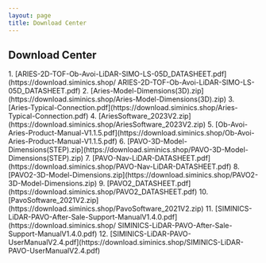 ```yaml
---
layout: page
title: Download Center
---
```

<div class="col-lg-12 text-center">
	<h2 class="section-heading text-uppercase">Download Center</h2>
</div>

<div class="col-lg-12 text-center">
    1. [ARIES-2D-TOF-Ob-Avoi-LiDAR-SIMO-LS-05D_DATASHEET.pdf](https://download.siminics.shop/   ARIES-2D-TOF-Ob-Avoi-LiDAR-SIMO-LS-05D_DATASHEET.pdf)
    2. [Aries-Model-Dimensions(3D).zip](https://download.siminics.shop/Aries-Model-Dimensions(3D).zip)
    3. [Aries-Typical-Connection.pdf](https://download.siminics.shop/Aries-Typical-Connection.pdf)
    4. [AriesSoftware_2023V2.zip](https://download.siminics.shop/AriesSoftware_2023V2.zip)
    5. [Ob-Avoi-Aries-Product-Manual-V1.1.5.pdf](https://download.siminics.shop/Ob-Avoi-Aries-Product-Manual-V1.1.5.pdf)
    6. [PAVO-3D-Model-Dimensions(STEP).zip](https://download.siminics.shop/PAVO-3D-Model-Dimensions(STEP).zip)
    7. [PAVO-Nav-LiDAR-DATASHEET.pdf](https://download.siminics.shop/PAVO-Nav-LiDAR-DATASHEET.pdf)
    8. [PAVO2-3D-Model-Dimensions.zip](https://download.siminics.shop/PAVO2-3D-Model-Dimensions.zip)
    9. [PAVO2_DATASHEET.pdf](https://download.siminics.shop/PAVO2_DATASHEET.pdf)
    10. [PavoSoftware_2021V2.zip](https://download.siminics.shop/PavoSoftware_2021V2.zip)
    11. [SIMINICS-LiDAR-PAVO-After-Sale-Support-ManualV1.4.0.pdf](https://download.siminics.shop/   SIMINICS-LiDAR-PAVO-After-Sale-Support-ManualV1.4.0.pdf)
    12. [SIMINICS-LiDAR-PAVO-UserManualV2.4.pdf](https://download.siminics.shop/SIMINICS-LiDAR-PAVO-UserManualV2.4.pdf)
</div>